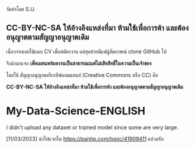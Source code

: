 จัดทำโดย S.U.

## CC-BY-NC-SA ให้อ้างอิงแหล่งที่มา ห้ามใช้เพื่อการค้า และต้องอนุญาตตามสัญญาอนุญาตเดิม

เนื่องจากเคยใช้แนบ CV เพื่อสมัครงาน แต่สุดท้ายมีแต่ผู้สัมภาษณ์ clone GitHub ไป

จึงนำมาแจก **เพื่อเผยแพร่ผลงานเป็นสาธารณะแต่ไม่เสียสิทธิ์ในความเป็นเจ้าของ**

โดยใช้ สัญญาอนุญาตครีเอทีฟคอมมอนส์ (Creative Commons หรือ CC) คือ

**CC-BY-NC-SA ให้อ้างอิงแหล่งที่มา ห้ามใช้เพื่อการค้า และต้องอนุญาตตามสัญญาอนุญาตเดิม**


# My-Data-Science-ENGLISH
I didn't upload any dataset or trained model since some are very large.

[11/03/2023] นำไปแจกใน https://pantip.com/topic/41909411 แล้วครับ
